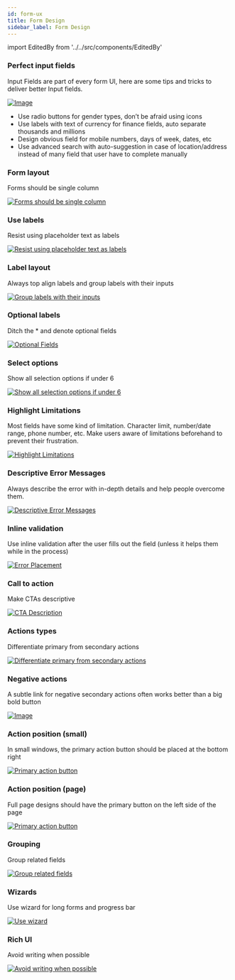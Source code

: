 ```yaml
---
id: form-ux
title: Form Design
sidebar_label: Form Design
---
```


import EditedBy from '../../src/components/EditedBy'

### Perfect input fields

Input Fields are part of every form UI, here are some tips and tricks to deliver better Input fields.

[![Image](/img/input-fileld.png 'UI Tips')](/img/input-fileld.png)

- Use radio buttons for gender types, don’t be afraid using icons
- Use labels with text of currency for finance fields, auto separate thousands and millions
- Design obvious field for mobile numbers, days of week, dates, etc
- Use advanced search with auto-suggestion in case of location/address instead of many field that user have to complete manually

### Form layout

Forms should be single column

[![Forms should be single column](/img/one-column.jpeg 'Forms should be signle column')](/img/one-column.jpeg)

### Use labels

Resist using placeholder text as labels

[![Resist using placeholder text as labels](/img/placeholder.jpeg 'Resist using placeholder text as labels')](/img/placeholder.jpeg)

### Label layout

Always top align labels and group labels with their inputs

[![Group labels with their inputs](/img/group-label.jpeg 'Group labels with their inputs')](/img/group-label.jpeg)

### Optional labels

Ditch the \* and denote optional fields

[![Optional Fields](/img/optional.jpeg 'Optional Fields')](/img/optional.jpeg)

### Select options

Show all selection options if under 6

[![Show all selection options if under 6](/img/all-options.jpeg 'Show all selection options if under 6')](/img/all-options.jpeg)

### Highlight Limitations

Most fields have some kind of limitation. Character limit, number/date range, phone number, etc. Make users aware of limitations beforehand to prevent their frustration.

[![Highlight Limitations](/img/highlight-limitations.png 'Highlight Limitations')](/img/highlight-limitations.png)

### Descriptive Error Messages

Always describe the error with in-depth details and help people overcome them.

[![Descriptive Error Messages](/img/descriptive-error-messages.png 'Descriptive Error Messages')](/img/descriptive-error-messages.png)

### Inline validation

Use inline validation after the user fills out the field (unless it helps them while in the process)

[![Error Placement](/img/error-shown.jpeg 'Error Placement')](/img/error-shown.jpeg)

### Call to action

Make CTAs descriptive

[![CTA Description](/img/CTA.jpeg 'CTA Description')](/img/CTA.jpeg)

### Actions types

Differentiate primary from secondary actions

[![Differentiate primary from secondary actions](/img/secondary.jpeg 'Differentiate primary from secondary actions')](/img/secondary.jpeg)

### Negative actions

A subtle link for negative secondary actions often works better than a big bold button

[![Image](/img/button.jpeg 'UI Tips')](/img/button.jpeg)

### Action position (small)

In small windows, the primary action button should be placed at the bottom right

[![Primary action button](/img/Button-placement-2.png 'Primary action button')](/img/Button-placement-2.png)

### Action position (page)

Full page designs should have the primary button on the left side of the page

[![Primary action button](/img/Button-placement-3.png 'Primary action button')](/img/Button-placement-3.png)

### Grouping

Group related fields

[![Group related fields](/img/group.jpeg 'Group related fields')](/img/group.jpeg)

### Wizards

Use wizard for long forms and progress bar

[![Use wizard](/img/wizard.png 'Use wizard')](/img/wizard.png)

### Rich UI

Avoid writing when possible

[![Avoid writing when possible](/img/price-range.png 'Avoid writing when possible')](/img/price-range.png)

<EditedBy name="Priya, Ann" updated="Ann" date="24/04/2023" />
